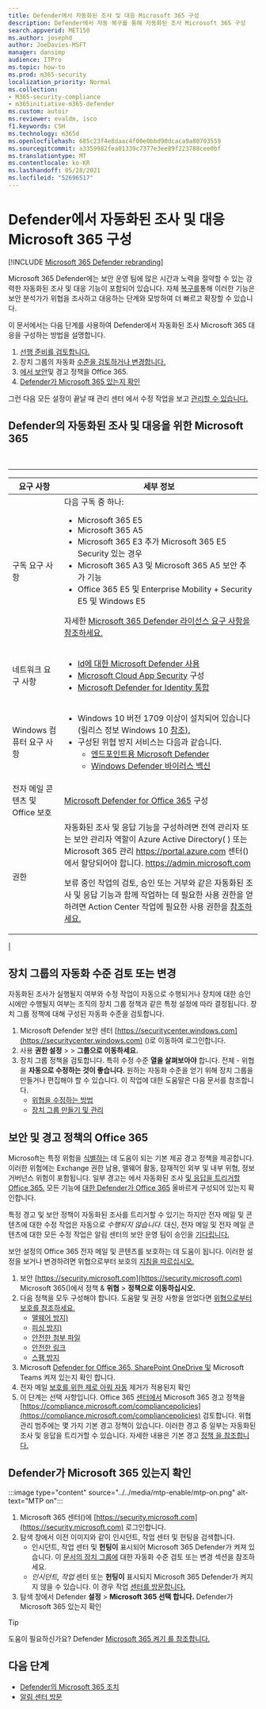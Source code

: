 ```yaml
---
title: Defender에서 자동화된 조사 및 대응 Microsoft 365 구성
description: Defender에서 자동 복구를 통해 자동화된 조사 Microsoft 365 구성
search.appverid: MET150
ms.author: josephd
author: JoeDavies-MSFT
manager: dansimp
audience: ITPro
ms.topic: how-to
ms.prod: m365-security
localization_priority: Normal
ms.collection:
- M365-security-compliance
- m365initiative-m365-defender
ms.custom: autoir
ms.reviewer: evaldm, isco
f1.keywords: CSH
ms.technology: m365d
ms.openlocfilehash: 685c23f4e8daac4f00e0bbd90dcaca9a80703559
ms.sourcegitcommit: a3359982fea01339c7377e3ee89f223788cee0bf
ms.translationtype: MT
ms.contentlocale: ko-KR
ms.lasthandoff: 05/28/2021
ms.locfileid: "52696517"
---
```

# <a name="configure-automated-investigation-and-response-capabilities-in-microsoft-365-defender"></a>Defender에서 자동화된 조사 및 대응 Microsoft 365 구성

[!INCLUDE [Microsoft 365 Defender rebranding](../includes/microsoft-defender.md)]

Microsoft 365 Defender에는 [](m365d-autoir.md) 보안 운영 팀에 많은 시간과 노력을 절약할 수 있는 강력한 자동화된 조사 및 대응 기능이 포함되어 있습니다. 자체 [복구를](m365d-autoir.md#how-automated-investigation-and-self-healing-works)통해 이러한 기능은 보안 분석가가 위협을 조사하고 대응하는 단계와 모방하여 더 빠르고 확장할 수 있습니다.

이 문서에서는 다음 단계를 사용하여 Defender에서 자동화된 조사 Microsoft 365 대응을 구성하는 방법을 설명합니다.

1. [선행 준비를 검토합니다.](#prerequisites-for-automated-investigation-and-response-in-microsoft-365-defender)
2. 장치 그룹의 자동화 [수준을 검토하거나 변경합니다.](#review-or-change-the-automation-level-for-device-groups)
3. [에서 보안](#review-your-security-and-alert-policies-in-office-365)및 경고 정책을 Office 365.
4. [Defender가 Microsoft 365 있는지 확인](#make-sure-microsoft-365-defender-is-turned-on)

그런 다음 모든 설정이 끝날 때 관리 센터 에서 수정 작업을 보고 [관리할 수 있습니다.](m365d-autoir-actions.md)

## <a name="prerequisites-for-automated-investigation-and-response-in-microsoft-365-defender"></a>Defender의 자동화된 조사 및 대응을 위한 Microsoft 365

<br>

****

|요구 사항|세부 정보|
|---|---|
|구독 요구 사항|다음 구독 중 하나: <ul><li>Microsoft 365 E5</li><li>Microsoft 365 A5</li><li>Microsoft 365 E3 추가 Microsoft 365 E5 Security 있는 경우</li><li>Microsoft 365 A3 및 Microsoft 365 A5 보안 추가 기능</li><li>Office 365 E5 및 Enterprise Mobility + Security E5 및 Windows E5</li></ul> <p> 자세한 [Microsoft 365 Defender 라이선스 요구 사항을 참조하세요.](./prerequisites.md#licensing-requirements)|
|네트워크 요구 사항|<ul><li>[Id에 대한 Microsoft Defender 사용](/azure-advanced-threat-protection/what-is-atp)</li><li>[Microsoft Cloud App Security](/cloud-app-security/what-is-cloud-app-security) 구성</li><li>[Microsoft Defender for Identity 통합](/cloud-app-security/mdi-integration)</li></ul>|
|Windows 컴퓨터 요구 사항|<ul><li>Windows 10 버전 1709 이상이 설치되어 있습니다(릴리스 정보 Windows 10 [참조).](/windows/release-information/)</li><li>구성된 위협 방지 서비스는 다음과 같습니다.<ul><li>[엔드포인트용 Microsoft Defender](../defender-endpoint/configure-endpoints.md) </li><li>[Windows Defender 바이러스 백신](/windows/security/threat-protection/windows-defender-antivirus/configure-windows-defender-antivirus-features)</li></ul></li></ul>|
|전자 메일 콘텐츠 및 Office 보호|[Microsoft Defender for Office 365](/microsoft-365/security/office-365-security/defender-for-office-365#configure-atp-policies) 구성|
|권한|자동화된 조사 및 응답 기능을 구성하려면 전역 관리자 또는 보안 관리자 역할이 Azure Active Directory( ) 또는 Microsoft 365 관리 <https://portal.azure.com> 센터()에서 할당되어야 합니다. <https://admin.microsoft.com> <p> 보류 중인 작업의 검토, 승인 또는 거부와 같은 자동화된 조사 및 응답 기능과 함께 작업하는 데 필요한 사용 권한을 얻하려면 Action Center 작업에 필요한 사용 권한을 [참조하세요.](m365d-action-center.md#required-permissions-for-action-center-tasks)|
|

## <a name="review-or-change-the-automation-level-for-device-groups"></a>장치 그룹의 자동화 수준 검토 또는 변경

자동화된 조사가 실행될지 여부와 수정 작업이 자동으로 수행되거나 장치에 대한 승인 시에만 수행될지 여부는 조직의 장치 그룹 정책과 같은 특정 설정에 따라 결정됩니다. 장치 그룹 정책에 대해 구성된 자동화 수준을 검토합니다.

1. Microsoft Defender 보안 센터 [https://securitycenter.windows.com](https://securitycenter.windows.com) ()로 이동하여 로그인합니다.
2. 사용 **권한 설정**  >    >  **그룹으로 이동하세요.**
3. 장치 그룹 정책을 검토합니다. 특히 수정 수준 **열을 살펴보아야** 합니다. 전체 - 위협을 **자동으로 수정하는 것이 좋습니다.**  원하는 자동화 수준을 얻기 위해 장치 그룹을 만들거나 편집해야 할 수 있습니다. 이 작업에 대한 도움말은 다음 문서를 참조합니다.
   - [위협을 수정하는 방법](/windows/security/threat-protection/microsoft-defender-atp/automated-investigations#how-threats-are-remediated)
   - [장치 그룹 만들기 및 관리](/windows/security/threat-protection/microsoft-defender-atp/machine-groups)

## <a name="review-your-security-and-alert-policies-in-office-365"></a>보안 및 경고 정책의 Office 365

Microsoft는 특정 위험을 [식별하는](../../compliance/alert-policies.md) 데 도움이 되는 기본 제공 경고 정책을 제공합니다. 이러한 위험에는 Exchange 권한 남용, 맬웨어 활동, 잠재적인 외부 및 내부 위협, 정보 거버넌스 위험이 포함됩니다. 일부 경고는 에서 자동화된 조사 [및 응답을 트리거할 Office 365.](../office-365-security/office-365-air.md) 모든 기능에 [대한 Defender가 Office 365](../office-365-security/defender-for-office-365.md) 올바르게 구성되어 있는지 확인합니다.

특정 경고 및 보안 정책이 자동화된 조사를 트리거할 수 있기는 하지만 전자 메일 및 콘텐츠에 대한 수정 작업은 자동으로 *수행되지 않습니다.* 대신, 전자 메일 및 전자 메일 콘텐츠에 대한 모든 수정 작업은 알림 센터의 보안 운영 팀이 승인을 [기다립니다.](m365d-action-center.md)

보안 설정의 Office 365 전자 메일 및 콘텐츠를 보호하는 데 도움이 됩니다. 이러한 설정을 보거나 변경하려면 위협으로부터 보호의 [지침을 따르십시오.](../office-365-security/protect-against-threats.md)

1. 보안 [https://security.microsoft.com](https://security.microsoft.com) Microsoft 365()에서 정책 & **위협** \> **정책으로 이동하십시오.**
2. 다음 정책을 모두 구성해야 합니다. 도움말 및 권장 사항을 얻었다면 [위협으로부터 보호를 참조하세요.](/microsoft-365/security/office-365-security/protect-against-threats)
   - [맬웨어 방지)](../office-365-security/protect-against-threats.md#part-1---anti-malware-protection-in-eop)
   - [피싱 방지)](../office-365-security/protect-against-threats.md#part-2---anti-phishing-protection)
   - [안전한 첨부 파일](../office-365-security/protect-against-threats.md#safe-attachments-policies-in-microsoft-defender-for-office-365)
   - [안전한 링크](../office-365-security/protect-against-threats.md#safe-links-policies-in-microsoft-defender-for-office-365)
   - [스팸 방지](../office-365-security/protect-against-threats.md#part-3---anti-spam-protection-in-eop)
3. Microsoft [Defender for Office 365, SharePoint OneDrive 및](../office-365-security/protect-against-threats.md#part-5---verify-safe-attachments-for-sharepoint-onedrive-and-microsoft-teams-is-turned-on) Microsoft Teams 켜져 있는지 확인 합니다.
4. 전자 메일 [보호를 위한 제로 아워 자동](../office-365-security/protect-against-threats.md#zero-hour-auto-purge-for-email-in-eop) 제거가 적용된지 확인
5. 이 단계는 선택 사항입니다. Office 365 [센터에서](../../compliance/alert-policies.md) Microsoft 365 경고 정책을 [https://compliance.microsoft.com/compliancepolicies](https://compliance.microsoft.com/compliancepolicies) 검토합니다. 위협 관리 범주에는 몇 가지 기본 경고 정책이 있습니다. 이러한 경고 중 일부는 자동화된 조사 및 응답을 트리거할 수 있습니다. 자세한 내용은 기본 경고 [정책 을 참조합니다.](../../compliance/alert-policies.md#default-alert-policies)

## <a name="make-sure-microsoft-365-defender-is-turned-on"></a>Defender가 Microsoft 365 있는지 확인

:::image type="content" source="../../media/mtp-enable/mtp-on.png" alt-text="MTP on":::

1. Microsoft 365 센터()에 [https://security.microsoft.com](https://security.microsoft.com) 로그인합니다.
2. 탐색 창에서 이전 이미지와 같이 인시던트, 작업 센터 및 헌팅을 검색합니다. 
   - 인시던트, 작업 센터 및  **헌팅이** 표시되어 Microsoft 365 Defender가 켜져 있습니다. 이 [문서의 장치 그룹에](#review-or-change-the-automation-level-for-device-groups) 대한 자동화 수준 검토 또는 변경 섹션을 참조하세요.
   -   *인시던트, 작업* 센터 또는 **헌팅이** 표시되지 Microsoft 365 Defender가 켜지지 않을 수 있습니다. 이 경우 작업 [센터를 방문합니다.](m365d-action-center.md)
3. 탐색 창에서 Defender **설정**  >  **Microsoft 365 선택 합니다.** Defender가 Microsoft 365 있는지 확인

> [!TIP]
> 도움이 필요하신가요? Defender [Microsoft 365 켜기 를 참조합니다.](m365d-enable.md)

## <a name="next-steps"></a>다음 단계

- [Defender의 Microsoft 365 조치](m365d-remediation-actions.md)
- [알림 센터 방문](m365d-action-center.md)

